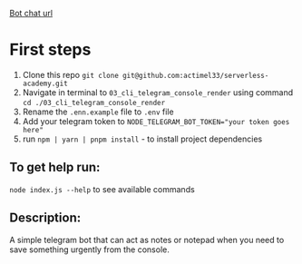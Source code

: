 [Bot chat url](https://web.telegram.org/k/#@ServerlessConsoleRenderBot)

# First steps
  1. Clone this repo `git clone git@github.com:actimel33/serverless-academy.git`
  2. Navigate in terminal to `03_cli_telegram_console_render` using command `cd ./03_cli_telegram_console_render`
  3. Rename the `.enn.example` file to `.env` file
  4. Add your telegram token to `NODE_TELEGRAM_BOT_TOKEN="your token goes here"`
  2. run `npm | yarn | pnpm install` - to install project dependencies

## To get help run:
  `node index.js --help` to see available commands

## Description:
  A simple telegram bot that can act as notes or notepad when you need to save something urgently from the console.